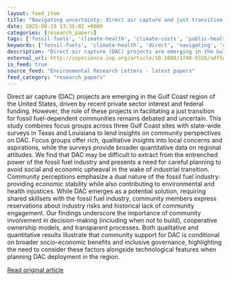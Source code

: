 ```yaml
---
layout: feed_item
title: "Navigating uncertainty: direct air capture and just transition perspectives in Gulf Coast communities"
date: 2025-08-19 13:35:02 +0000
categories: [research_papers]
tags: ['fossil-fuels', 'climate-health', 'climate-costs', 'public-health', 'economic-impacts', 'emissions']
keywords: ['fossil-fuels', 'climate-health', 'direct', 'navigating', 'climate-costs', 'public-health', 'economic-impacts', 'uncertainty']
description: "Direct air capture (DAC) projects are emerging in the Gulf Coast region of the United States, driven by recent private sector interest and federal funding"
external_url: http://iopscience.iop.org/article/10.1088/1748-9326/adf5d7
is_feed: true
source_feed: "Environmental Research Letters - latest papers"
feed_category: "research_papers"
---
```


Direct air capture (DAC) projects are emerging in the Gulf Coast region of the United States, driven by recent private sector interest and federal funding. However, the role of these projects in facilitating a just transition for fossil fuel-dependent communities remains debated and uncertain. This study combines focus groups across three Gulf Coast sites with state-wide surveys in Texas and Louisiana to lend insights on community perspectives on DAC. Focus groups offer rich, qualitative insights into local concerns and aspirations, while the surveys provide broader quantitative data on regional attitudes. We find that DAC may be difficult to extract from the entrenched power of the fossil fuel industry and presents a need for careful planning to avoid social and economic upheaval in the wake of industrial transition. Community perceptions emphasize a dual nature of the fossil fuel industry: providing economic stability while also contributing to environmental and health injustices. While DAC emerges as a potential solution, requiring shared skillsets with the fossil fuel industry, community members express reservations about industry risks and historical lack of community engagement. Our findings underscore the importance of community involvement in decision-making (including when not to build), cooperative ownership models, and transparent processes. Both qualitative and quantitative results illustrate that community support for DAC is conditional on broader socio-economic benefits and inclusive governance, highlighting the need to consider these factors alongside technological features when planning DAC deployment in the region.

[Read original article](http://iopscience.iop.org/article/10.1088/1748-9326/adf5d7)
